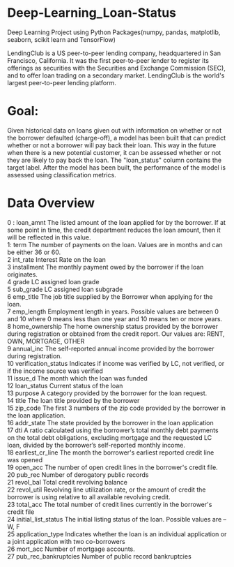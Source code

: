 # Deep-Learning_Loan-Status
Deep Learning Project using Python Packages(numpy, pandas, matplotlib, seaborn, scikit learn and TensorFlow)

LendingClub is a US peer-to-peer lending company, headquartered in San Francisco, California. It was the first peer-to-peer lender to register its offerings as securities with the Securities and Exchange Commission (SEC), and to offer loan trading on a secondary market. LendingClub is the world's largest peer-to-peer lending platform.

# Goal:
Given historical data on loans given out with information on whether or not the borrower defaulted (charge-off), a model has been built that can predict whether or not a borrower will pay back their loan. This way in the future when there is a new potential customer, it can be assessed whether or not they are likely to pay back the loan.
The "loan_status" column contains the target label. After the model has been built, the performance of the model is assessed using classification metrics.

# Data Overview


0	:  loan_amnt 	The listed amount of the loan applied for by the borrower. If at some point in time, the credit department reduces the loan amount, then it will be reflected in this value.     
1: 	term	The number of payments on the loan. Values are in months and can be either 36 or 60.   
2	int_rate	Interest Rate on the loan     
3	installment	The monthly payment owed by the borrower if the loan originates.    
4	grade	LC assigned loan grade    
5	sub_grade	LC assigned loan subgrade    
6	emp_title	The job title supplied by the Borrower when applying for the loan.    
7	emp_length	Employment length in years. Possible values are between 0 and 10 where 0 means less than one year and 10 means ten or more years.    
8	home_ownership	The home ownership status provided by the borrower during registration or obtained from the credit report. Our values are: RENT, OWN, MORTGAGE, OTHER   
9	annual_inc	The self-reported annual income provided by the borrower during registration.   
10	verification_status	Indicates if income was verified by LC, not verified, or if the income source was verified    
11	issue_d	The month which the loan was funded   
12	loan_status	Current status of the loan    
13	purpose	A category provided by the borrower for the loan request.   
14	title	The loan title provided by the borrower    
15	zip_code	The first 3 numbers of the zip code provided by the borrower in the loan application.    
16	addr_state	The state provided by the borrower in the loan application    
17	dti	A ratio calculated using the borrower’s total monthly debt payments on the total debt obligations, excluding mortgage and the requested LC loan, divided by the borrower’s self-reported monthly income.    
18	earliest_cr_line	The month the borrower's earliest reported credit line was opened    
19	open_acc	The number of open credit lines in the borrower's credit file.    
20	pub_rec	Number of derogatory public records    
21	revol_bal	Total credit revolving balance    
22	revol_util	Revolving line utilization rate, or the amount of credit the borrower is using relative to all available revolving credit.    
23	total_acc	The total number of credit lines currently in the borrower's credit file    
24	initial_list_status	The initial listing status of the loan. Possible values are – W, F   
25	application_type	Indicates whether the loan is an individual application or a joint application with two co-borrowers   
26	mort_acc	Number of mortgage accounts.    
27	pub_rec_bankruptcies	Number of public record bankruptcies    


